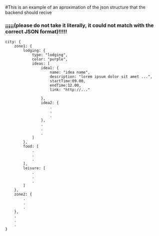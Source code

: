 #This is an example of an aproximation of the json structure that the backend should recive
###    ¡¡¡¡¡(please do not take it literally, it could not match with the correct JSON format)!!!!!
```
city: {
    zone1: {
        lodging: {
            type: "lodging",
            color: "purple",
            ideas: [
                idea1: {
                    name: "idea name",
                    description: "lorem ipsum dolor sit amet ...",
                    startTime:09.00,
                    endTime:12.00,
                    link: "http://..." 

                },
                idea2: {
                    .
                    .
                    .
                },
                .
                .
                .
            ]
        },
        food: [
            .
            .
            .
        ],
        leisure: [
            .
            .
            .
        ]
    },
    zone2: {
        .
        .
        .
    },
    .
    .
    .
}
```

